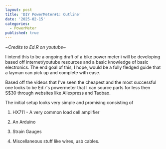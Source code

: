 ```yaml
---
layout: post
title: 'DIY PowerMeter#1: Outline'
date: '2025-02-15'
categories:
  - PowerMeter
published: true
---
```

~_Credits to Ed.R on youtube_~

I intend this to be a ongoing draft of a bike power meter i will be developing based off internet/youtube resources and a basic knowledge of basic electronics. The end goal of this, I hope, would be a fully fledged guide that a layman can pick up and complete with ease.

Based off the videos that I've seen the cheapest and the most successful one looks to be Ed.r's powermeter that I can source parts for less then S$30 through websites like Aliexpress and Taobao.

The initial setup looks very simple and promising consisting of

1.  HX711 - A very common load cell amplifier
    
2.  An Arduino
    
3.  Strain Gauges
    
4.  Miscellaneous stuff like wires, usb cables.
